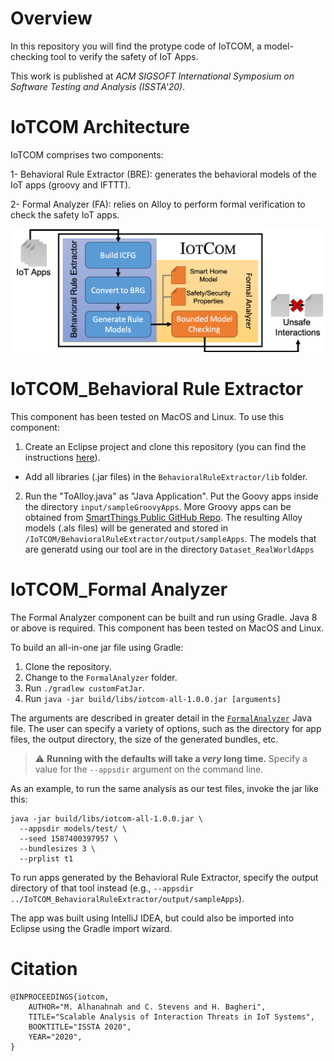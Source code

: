 
# Overview

In this repository you will find the protype code of IoTCOM, a model-checking tool to verify the safety of IoT Apps.

This work is published at *ACM SIGSOFT International Symposium on Software Testing and Analysis (ISSTA'20)*.

# IoTCOM Architecture 

IoTCOM comprises two components:

1- Behavioral Rule Extractor (BRE): generates the behavioral models of the IoT apps (groovy and IFTTT).

2- Formal Analyzer (FA): relies on Alloy to perform formal verification to check the safety IoT apps.

![picture](images/SystemOverview_V8.png)


# IoTCOM_Behavioral Rule Extractor

This component has been tested on MacOS and Linux. To use this component: 

1. Create an Eclipse project and clone this repository (you can find the instructions [here](https://github.com/collab-uniba/socialcde4eclipse/wiki/How-to-import-a-GitHub-project-into-Eclipse)).
  - Add all libraries (.jar files) in the `BehavioralRuleExtractor/lib` folder.

2. Run the "ToAlloy.java" as "Java Application". Put the Goovy apps inside the directory `input/sampleGroovyApps`. More Groovy apps can be obtained from [SmartThings Public GitHub Repo](https://github.com/SmartThingsCommunity/SmartThingsPublic).  The resulting Alloy models (.als files) will be generated and stored in `/IoTCOM/BehavioralRuleExtractor/output/sampleApps`. The models that are generatd using our tool are in the directory `Dataset_RealWorldApps`


# IoTCOM_Formal Analyzer

The Formal Analyzer component can be built and run using Gradle. Java 8 or above is required. This component has been tested on MacOS and Linux.

To build an all-in-one jar file using Gradle:

1. Clone the repository.
1. Change to the `FormalAnalyzer` folder.
1. Run `./gradlew customFatJar`.
1. Run `java -jar build/libs/iotcom-all-1.0.0.jar [arguments]`

The arguments are described in greater detail in the [`FormalAnalyzer`](FormalAnalyzer/src/main/java/edu/unl/cse/iotcom/FormalAnalyzer.java#L33-L51) Java file. The user can specify a variety of options, such as the directory for app files, the output directory, the size of the generated bundles, etc.

> :warning: **Running with the defaults will take a _very_ long time.** Specify a value for the `--appsdir` argument on the command line.

As an example, to run the same analysis as our test files, invoke the jar like this:
```
java -jar build/libs/iotcom-all-1.0.0.jar \
  --appsdir models/test/ \
  --seed 1587400397957 \
  --bundlesizes 3 \
  --prplist t1
```

To run apps generated by the Behavioral Rule Extractor, specify the output directory of that tool instead (e.g., `--appsdir ../IoTCOM_BehavioralRuleExtractor/output/sampleApps`).

The app was built using IntelliJ IDEA, but could also be imported into Eclipse using the Gradle import wizard.

# Citation
```
@INPROCEEDINGS{iotcom,
    AUTHOR="M. Alhanahnah and C. Stevens and H. Bagheri",
    TITLE="Scalable Analysis of Interaction Threats in IoT Systems",
    BOOKTITLE="ISSTA 2020",
    YEAR="2020",
}
```
